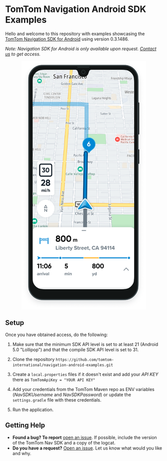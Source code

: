 
# TomTom Navigation Android SDK Examples

Hello and welcome to this repository with examples showcasing the [TomTom Navigation SDK for Android](https://developer.tomtom.com/android/navigation/documentation/overview/introduction) using version 0.3.1486.

*Note: Navigation SDK for Android is only available upon request. [Contact us](https://developer.tomtom.com/tomtom-sdk-for-android/request-access "Contact us") to get access.*

<div align="center">
  <img align="center" src=".github/nav-sdk-phone.png" width="400"/>
</div>

## Setup

Once you have obtained access, do the following:

1. Make sure that the minimum SDK API level is set to at least 21 (Android 5.0 "Lollipop") and that the compile SDK API level is set to 31.

2. Clone the repository `https://github.com/tomtom-international/navigation-android-examples.git`

3. Create a `local.properties` files if it doesn't exist and add your *API KEY* there as
`TomTomApiKey = "YOUR API KEY"`

4. Add your credentials from the TomTom Maven repo as ENV variables (*NavSDKUsername* and *NavSDKPassword*) or update the `settings.gradle` file with these credentials.

5. Run the application.


## Getting Help

- **Found a bug? To report** [open an issue](https://github.com/tomtom-international/navigation-android-examples/issues). If possible, include the version of the TomTom Nav SDK and a copy of the logcat.
- **Do you have a request?** [Open an issue](https://github.com/tomtom-international/navigation-android-examples/issues/). Let us know what would you like and why.

